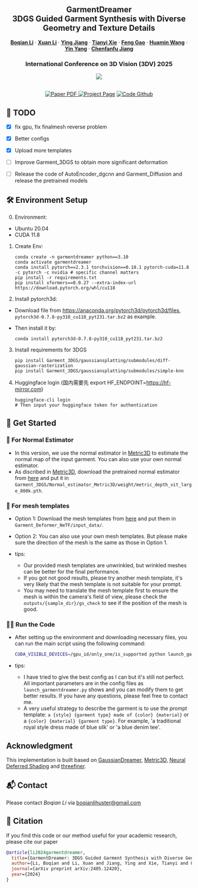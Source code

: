 <p align="center">

  <h2 align="center">GarmentDreamer<br> 3DGS Guided Garment Synthesis with Diverse Geometry and Texture Details</h2>
  <p align="center">
    <a href="https://boqian-li.github.io/"><strong>Boqian Li</strong></a>
    ·
    <a href="https://xuan-li.github.io/"><strong>Xuan Li</strong></a>
    ·
    <a href="https://yingjiang96.github.io/"><strong>Ying Jiang</strong></a>
    ·
    <a href="https://xpandora.github.io/"><strong>Tianyi Xie</strong></a>
    ·
    <a href="https://fen9.github.io/"><strong>Feng Gao</strong></a>
    ·
    <a href="https://wanghmin.github.io/"><strong>Huamin Wang</strong></a>
    ·
    <a href="https://yangzzzy.github.io/"><strong>Yin Yang</strong></a>
    ·
    <a href="https://www.math.ucla.edu/~cffjiang/"><strong>Chenfanfu Jiang</strong></a>
    <br>
  </p>
  <h3 align="center">International Conference on 3D Vision (3DV) 2025</h3>

  <div align="center">
    <img src="assets/dance.gif">
  </div>

  <p align="center">
  </br>
    <a href="https://arxiv.org/abs/2405.12420">
      <img src='https://img.shields.io/badge/Paper-Arxiv-green?style=for-the-badge&logo=adobeacrobatreader&logoWidth=20&logoColor=white&labelColor=66cc00&color=94DD15' alt='Paper PDF'>
    </a>
    <a href='https://xuan-li.github.io/GarmentDreamerDemo/'>
      <img src='https://img.shields.io/badge/Project-Page-orange?style=for-the-badge&logo=Google%20chrome&logoColor=white&labelColor=D35400' alt='Project Page'></a>
    <a href="https://github.com/boqian-li/GarmentDreamer">
      <img src='https://img.shields.io/badge/Code-Github-blue?style=for-the-badge&logo=github&logoColor=white&labelColor=181717' alt='Code Github'></a>
  </p>
</p>


## 📝 TODO

- [x] fix gpu, fix finalmesh reverse problem
- [x] Better configs
- [x] Upload more templates
- [ ] Improve Garment_3DGS to obtain more significant deformation
- [ ] Release the code of AutoEncoder_dgcnn and Garment_Diffusion and release the pretrained models



## 🛠️ Environment Setup

0. Environment:
  - Ubuntu 20.04
  - CUDA 11.8

1. Create Env:

   ```
   conda create -n garmentdreamer python==3.10
   conda activate garmentdreamer
   conda install pytorch==2.3.1 torchvision==0.18.1 pytorch-cuda=11.8 -c pytorch -c nvidia # specific channel matters
   pip install -r requirements.txt
   pip install xformers==0.0.27 --extra-index-url https://download.pytorch.org/whl/cu118
   ```
2. Install pytorch3d:

  * Download file from https://anaconda.org/pytorch3d/pytorch3d/files, `pytorch3d-0.7.8-py310_cu118_pyt231.tar.bz2` as example.
  * Then install it by:

    ```
    conda install pytorch3d-0.7.8-py310_cu118_pyt231.tar.bz2
    ```
  
3. Install requirements for 3DGS

    ```
    pip install Garment_3DGS/gaussiansplatting/submodules/diff-gaussian-rasterization
    pip install Garment_3DGS/gaussiansplatting/submodules/simple-knn
    ```

4. Huggingface login (国内需要先 export HF_ENDPOINT=https://hf-mirror.com)
    ```
    huggingface-cli login 
    # Then input your huggingface token for authentication
    ```

## 🚀 Get Started

### 🧩 For Normal Estimator
* In this version, we use the normal estimator in [Metric3D](https://github.com/YvanYin/Metric3D) to estimate the normal map of the input garment. You can also use your own normal estimator. 
* As discribed in [Metric3D](https://github.com/YvanYin/Metric3D), download the pretrained normal estimator from [here](https://drive.google.com/file/d/1eT2gG-kwsVzNy5nJrbm4KC-9DbNKyLnr/view) and put it in `Garment_3DGS/Normal_estimator_Metric3D/weight/metric_depth_vit_large_800k.pth`.

### 🧩 For mesh templates
* Option 1: Download the mesh templates from [here](https://drive.google.com/drive/folders/1ye9vZ481I-5EstpH6liuswtRVDgrlJvl?usp=sharing) and put them in `Garment_Deformer_NeTF/input_data/`.

* Option 2: You can also use your own mesh templates. But please make sure the direction of the mesh is the same as those in Option 1.

* tips:
  * Our provided mesh templates are unwrinkled, but wrinkled meshes can be better for the final performance.
  * If you got not good results, please try another mesh template, it's very likely that the mesh template is not suitable for your prompt.
  * You may need to translate the mesh template first to ensure the mesh is within the camera's field of view, please check the `outputs/{sample_dir}/gs_check` to see if the position of the mesh is good.

### 🏃‍♂️ Run the Code
* After setting up the environment and downloading necessary files, you can run the main script using the following command:

  ```bash
  CUDA_VISIBLE_DEVICES=/gpu_id/only_one/is_supported python launch_garmentdreamer.py --template_path /path/to/your/mesh/template.obj --prompt "your prompt"
  ```
* tips:
  * I have tried to give the best config as I can but it's still not perfect. All important parameters are in the config files as `launch_garmentdreamer.py` shows and you can modify them to get better results. If you have any questions, please feel free to contact me.
  * A very useful strategy to describe the garment is to use the prompt template: `a {style} {garment type} made of {color} {material}` or a `{color} {material} {garment type}`. For example, 'a traditional royal style dress made of blue silk' or 'a blue denim tee'.

## Acknowledgment

This implementation is built based on [GaussianDreamer](https://github.com/hustvl/GaussianDreamer), [Metric3D](https://github.com/YvanYin/Metric3D), [Neural Deferred Shading](https://github.com/fraunhoferhhi/neural-deferred-shading) and [threefiner](https://github.com/3DTopia/threefiner).



## 📬 Contact

Please contact *Boqian Li* via boqianlihuster@gmail.com



## 📑 Citation

If you find this code or our method useful for your academic research, please cite our paper

```bibtex
@article{li2024garmentdreamer,
  title={GarmentDreamer: 3DGS Guided Garment Synthesis with Diverse Geometry and Texture Details},
  author={Li, Boqian and Li, Xuan and Jiang, Ying and Xie, Tianyi and Gao, Feng and Wang, Huamin and Yang, Yin and Jiang, Chenfanfu},
  journal={arXiv preprint arXiv:2405.12420},
  year={2024}
}
```